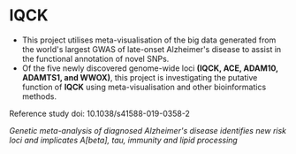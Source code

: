 # IQCK
* This project utilises meta-visualisation of the big data generated from the world's largest GWAS of late-onset Alzheimer's disease to assist in the functional annotation of novel SNPs.
* Of the five newly discovered genome-wide loci **(IQCK, ACE, ADAM10, ADAMTS1, and WWOX)**, this project is investigating the putative function of **IQCK** using meta-visualisation and other bioinformatics methods.

Reference study doi: 10.1038/s41588-019-0358-2

*Genetic meta-analysis of diagnosed Alzheimer's disease identifies new risk loci and implicates A[beta], tau, immunity and lipid processing*
